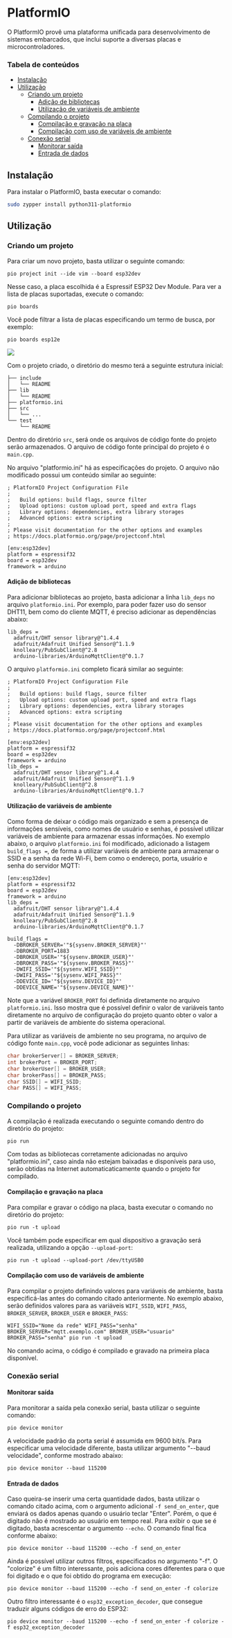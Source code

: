 # PlatformIO

O PlatformIO provê uma plataforma unificada para desenvolvimento de sistemas embarcados, que inclui suporte a diversas placas e microcontroladores.

### Tabela de conteúdos
- [Instalação](#instalação)
- [Utilização](#utilização)
  - [Criando um projeto](#criando-um-projeto)
    - [Adição de bibliotecas](#adição-de-bibliotecas)
    - [Utilização de variáveis de ambiente](#utilização-de-variáveis-de-ambiente)
  - [Compilando o projeto](#compilando-o-projeto)
    - [Compilação e gravação na placa](#compilação-e-gravação-na-placa)
    - [Compilação com uso de variáveis de ambiente](#compilação-com-uso-de-variáveis-de-ambiente)
  - [Conexão serial](#conexão-serial)
    - [Monitorar saída](#monitorar-saída)
    - [Entrada de dados](#entrada-de-dados)

## Instalação

Para instalar o PlatformIO, basta executar o comando:

```bash
sudo zypper install python311-platformio
```

## Utilização

### Criando um projeto

Para criar um novo projeto, basta utilizar o seguinte comando:

```
pio project init --ide vim --board esp32dev
```

Nesse caso, a placa escolhida é a Espressif ESP32 Dev Module. Para ver a lista de placas suportadas, execute o comando:

```
pio boards
```

Você pode filtrar a lista de placas especificando um termo de busca, por exemplo:

```
pio boards esp12e
```

![](./imagens/pio_boards_esp12e.png)

Com o projeto criado, o diretório do mesmo terá a seguinte estrutura inicial:

```
├── include
│   └── README
├── lib
│   └── README
├── platformio.ini
├── src
│   └── ...
└── test
    └── README
```

Dentro do diretório `src`, será onde os arquivos de código fonte do projeto serão armazenados. O arquivo de código fonte principal do projeto é o `main.cpp`.

No arquivo "platformio.ini" há as especificações do projeto. O arquivo não modificado possui um conteúdo similar ao seguinte:

```
; PlatformIO Project Configuration File
;
;   Build options: build flags, source filter
;   Upload options: custom upload port, speed and extra flags
;   Library options: dependencies, extra library storages
;   Advanced options: extra scripting
;
; Please visit documentation for the other options and examples
; https://docs.platformio.org/page/projectconf.html

[env:esp32dev]
platform = espressif32
board = esp32dev
framework = arduino
```

#### Adição de bibliotecas

Para adicionar bibliotecas ao projeto, basta adicionar a linha `lib_deps` no arquivo `platformio.ini`. Por exemplo, para poder fazer uso do sensor DHT11, bem como do cliente MQTT, é preciso adicionar as dependências abaixo:

```
lib_deps = 
  adafruit/DHT sensor library@^1.4.4
  adafruit/Adafruit Unified Sensor@^1.1.9
  knolleary/PubSubClient@^2.8
  arduino-libraries/ArduinoMqttClient@^0.1.7
```

O arquivo `platformio.ini` completo ficará similar ao seguinte:

```
; PlatformIO Project Configuration File
;
;   Build options: build flags, source filter
;   Upload options: custom upload port, speed and extra flags
;   Library options: dependencies, extra library storages
;   Advanced options: extra scripting
;
; Please visit documentation for the other options and examples
; https://docs.platformio.org/page/projectconf.html

[env:esp32dev]
platform = espressif32
board = esp32dev
framework = arduino
lib_deps = 
  adafruit/DHT sensor library@^1.4.4
  adafruit/Adafruit Unified Sensor@^1.1.9
  knolleary/PubSubClient@^2.8
  arduino-libraries/ArduinoMqttClient@^0.1.7
```

#### Utilização de variáveis de ambiente

Como forma de deixar o código mais organizado e sem a presença de informações sensíveis, como nomes de usuário e senhas, é possível utilizar variáveis de ambiente para armazenar essas informações. No exemplo abaixo, o arquivo `platformio.ini` foi modificado, adicionado a listagem `build_flags =`, de forma a utilizar variáveis de ambiente para armazenar o SSID e a senha da rede Wi-Fi, bem como o endereço, porta, usuário e senha do servidor MQTT:

```
[env:esp32dev]
platform = espressif32
board = esp32dev
framework = arduino
lib_deps = 
  adafruit/DHT sensor library@^1.4.4
  adafruit/Adafruit Unified Sensor@^1.1.9
  knolleary/PubSubClient@^2.8
  arduino-libraries/ArduinoMqttClient@^0.1.7

build_flags =
  -DBROKER_SERVER='"${sysenv.BROKER_SERVER}"'
  -DBROKER_PORT=1883
  -DBROKER_USER='"${sysenv.BROKER_USER}"'
  -DBROKER_PASS='"${sysenv.BROKER_PASS}"'
  -DWIFI_SSID='"${sysenv.WIFI_SSID}"'
  -DWIFI_PASS='"${sysenv.WIFI_PASS}"'
  -DDEVICE_ID='"${sysenv.DEVICE_ID}"'
  -DDEVICE_NAME='"${sysenv.DEVICE_NAME}"'
```

Note que a variável `BROKER_PORT` foi definida diretamente no arquivo `platformio.ini`. Isso mostra que é possível definir o valor de variáveis tanto diretamente no arquivo de configuração do projeto quanto obter o valor a partir de variáveis de ambiente do sistema operacional.

Para utilizar as variáveis de ambiente no seu programa, no arquivo de código fonte `main.cpp`, você pode adicionar as seguintes linhas:

```cpp
char brokerServer[] = BROKER_SERVER;
int brokerPort = BROKER_PORT;
char brokerUser[] = BROKER_USER;
char brokerPass[] = BROKER_PASS;
char SSID[] = WIFI_SSID;
char PASS[] = WIFI_PASS;
```

### Compilando o projeto

A compilação é realizada executando o seguinte comando dentro do diretório do projeto:

```
pio run
```

Com todas as bibliotecas corretamente adicionadas no arquivo "platformio.ini", caso ainda não estejam baixadas e disponíveis para uso, serão obtidas na Internet automaticaticamente quando o projeto for compilado.

#### Compilação e gravação na placa

Para compilar e gravar o código na placa, basta executar o comando no diretório do projeto:

```
pio run -t upload
```

Você também pode especificar em qual dispositivo a gravação será realizada, utilizando a opção `--upload-port`:

```
pio run -t upload --upload-port /dev/ttyUSB0
```

#### Compilação com uso de variáveis de ambiente

Para compilar o projeto definindo valores para variáveis de ambiente, basta especificá-las antes do comando citado anteriormente. No exemplo abaixo, serão definidos valores para as variáveis `WIFI_SSID`, `WIFI_PASS`, `BROKER_SERVER`, `BROKER_USER` e `BROKER_PASS`:

```
WIFI_SSID="Nome da rede" WIFI_PASS="senha" BROKER_SERVER="mqtt.exemplo.com" BROKER_USER="usuario" BROKER_PASS="senha" pio run -t upload
```

No comando acima, o código é compilado e gravado na primeira placa disponível.

### Conexão serial

#### Monitorar saída

Para monitorar a saída pela conexão serial, basta utilizar o seguinte comando:

```
pio device monitor
```

A velocidade padrão da porta serial é assumida em 9600 bit/s. Para especificar uma velocidade diferente, basta utilizar argumento "--baud velocidade", conforme mostrado abaixo:

```
pio device monitor --baud 115200
```

#### Entrada de dados

Caso queira-se inserir uma certa quantidade dados, basta utilizar o comando citado acima, com o argumento adicional `-f send_on_enter`, que enviará os dados apenas quando o usuário teclar "Enter". Porém, o que é digitado não é mostrado ao usuário em tempo real. Para exibir o que se é digitado, basta acrescentar o argumento `--echo`. O comando final fica conforme abaixo:

```
pio device monitor --baud 115200 --echo -f send_on_enter
```

Ainda é possível utilizar outros filtros, especificados no argumento "-f". O "colorize" é um filtro interessante, pois adiciona cores diferentes para o que foi digitado e o que foi obtido do programa em execução:

```
pio device monitor --baud 115200 --echo -f send_on_enter -f colorize
```

Outro filtro interessante é o `esp32_exception_decoder`, que consegue traduzir alguns códigos de erro do ESP32:

```
pio device monitor --baud 115200 --echo -f send_on_enter -f colorize -f esp32_exception_decoder
```